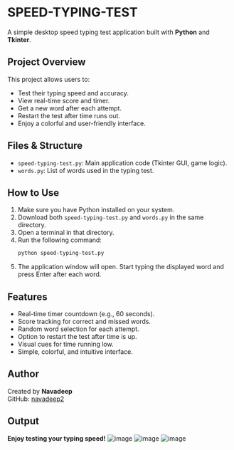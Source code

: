 # SPEED-TYPING-TEST

A simple desktop speed typing test application built with **Python** and **Tkinter**.

## Project Overview

This project allows users to:
- Test their typing speed and accuracy.
- View real-time score and timer.
- Get a new word after each attempt.
- Restart the test after time runs out.
- Enjoy a colorful and user-friendly interface.

## Files & Structure

- `speed-typing-test.py`: Main application code (Tkinter GUI, game logic).
- `words.py`: List of words used in the typing test.

## How to Use

1. Make sure you have Python installed on your system.
2. Download both `speed-typing-test.py` and `words.py` in the same directory.
3. Open a terminal in that directory.
4. Run the following command:
   ```sh
   python speed-typing-test.py
   ```
5. The application window will open. Start typing the displayed word and press Enter after each word.

## Features

- Real-time timer countdown (e.g., 60 seconds).
- Score tracking for correct and missed words.
- Random word selection for each attempt.
- Option to restart the test after time is up.
- Visual cues for time running low.
- Simple, colorful, and intuitive interface.

## Author

Created by **Navadeep**  
GitHub: [navadeep2](https://github.com/navadeep2)

## Output

**Enjoy testing your typing speed!**
![image](https://github.com/user-attachments/assets/648210af-10fb-4faa-987b-eef0b86bdb3a)
![image](https://github.com/user-attachments/assets/90197da5-fa0e-476a-8919-95dc0e310108)
![image](https://github.com/user-attachments/assets/577f0e54-e938-435e-a2e6-c4f59eb46ec2)
